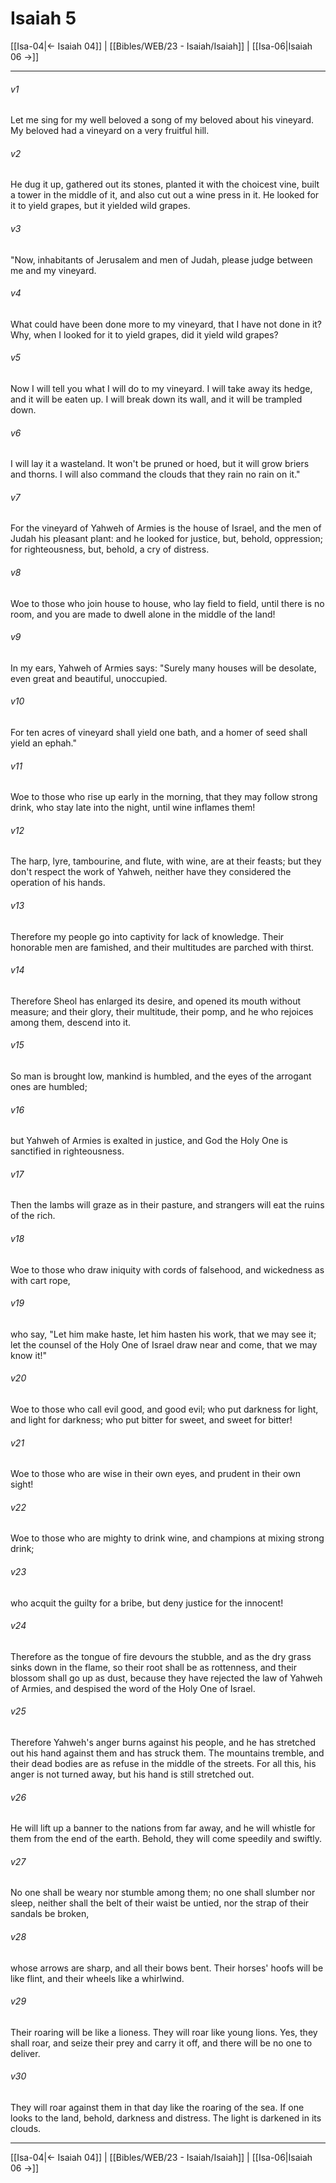 # Isaiah 5

[[Isa-04|← Isaiah 04]] | [[Bibles/WEB/23 - Isaiah/Isaiah]] | [[Isa-06|Isaiah 06 →]]
***



###### v1 
Let me sing for my well beloved a song of my beloved about his vineyard. My beloved had a vineyard on a very fruitful hill. 

###### v2 
He dug it up, gathered out its stones, planted it with the choicest vine, built a tower in the middle of it, and also cut out a wine press in it. He looked for it to yield grapes, but it yielded wild grapes. 

###### v3 
"Now, inhabitants of Jerusalem and men of Judah, please judge between me and my vineyard. 

###### v4 
What could have been done more to my vineyard, that I have not done in it? Why, when I looked for it to yield grapes, did it yield wild grapes? 

###### v5 
Now I will tell you what I will do to my vineyard. I will take away its hedge, and it will be eaten up. I will break down its wall, and it will be trampled down. 

###### v6 
I will lay it a wasteland. It won't be pruned or hoed, but it will grow briers and thorns. I will also command the clouds that they rain no rain on it." 

###### v7 
For the vineyard of Yahweh of Armies is the house of Israel, and the men of Judah his pleasant plant: and he looked for justice, but, behold, oppression; for righteousness, but, behold, a cry of distress. 

###### v8 
Woe to those who join house to house, who lay field to field, until there is no room, and you are made to dwell alone in the middle of the land! 

###### v9 
In my ears, Yahweh of Armies says: "Surely many houses will be desolate, even great and beautiful, unoccupied. 

###### v10 
For ten acres of vineyard shall yield one bath, and a homer of seed shall yield an ephah." 

###### v11 
Woe to those who rise up early in the morning, that they may follow strong drink, who stay late into the night, until wine inflames them! 

###### v12 
The harp, lyre, tambourine, and flute, with wine, are at their feasts; but they don't respect the work of Yahweh, neither have they considered the operation of his hands. 

###### v13 
Therefore my people go into captivity for lack of knowledge. Their honorable men are famished, and their multitudes are parched with thirst. 

###### v14 
Therefore Sheol has enlarged its desire, and opened its mouth without measure; and their glory, their multitude, their pomp, and he who rejoices among them, descend into it. 

###### v15 
So man is brought low, mankind is humbled, and the eyes of the arrogant ones are humbled; 

###### v16 
but Yahweh of Armies is exalted in justice, and God the Holy One is sanctified in righteousness. 

###### v17 
Then the lambs will graze as in their pasture, and strangers will eat the ruins of the rich. 

###### v18 
Woe to those who draw iniquity with cords of falsehood, and wickedness as with cart rope, 

###### v19 
who say, "Let him make haste, let him hasten his work, that we may see it; let the counsel of the Holy One of Israel draw near and come, that we may know it!" 

###### v20 
Woe to those who call evil good, and good evil; who put darkness for light, and light for darkness; who put bitter for sweet, and sweet for bitter! 

###### v21 
Woe to those who are wise in their own eyes, and prudent in their own sight! 

###### v22 
Woe to those who are mighty to drink wine, and champions at mixing strong drink; 

###### v23 
who acquit the guilty for a bribe, but deny justice for the innocent! 

###### v24 
Therefore as the tongue of fire devours the stubble, and as the dry grass sinks down in the flame, so their root shall be as rottenness, and their blossom shall go up as dust, because they have rejected the law of Yahweh of Armies, and despised the word of the Holy One of Israel. 

###### v25 
Therefore Yahweh's anger burns against his people, and he has stretched out his hand against them and has struck them. The mountains tremble, and their dead bodies are as refuse in the middle of the streets. For all this, his anger is not turned away, but his hand is still stretched out. 

###### v26 
He will lift up a banner to the nations from far away, and he will whistle for them from the end of the earth. Behold, they will come speedily and swiftly. 

###### v27 
No one shall be weary nor stumble among them; no one shall slumber nor sleep, neither shall the belt of their waist be untied, nor the strap of their sandals be broken, 

###### v28 
whose arrows are sharp, and all their bows bent. Their horses' hoofs will be like flint, and their wheels like a whirlwind. 

###### v29 
Their roaring will be like a lioness. They will roar like young lions. Yes, they shall roar, and seize their prey and carry it off, and there will be no one to deliver. 

###### v30 
They will roar against them in that day like the roaring of the sea. If one looks to the land, behold, darkness and distress. The light is darkened in its clouds.

***
[[Isa-04|← Isaiah 04]] | [[Bibles/WEB/23 - Isaiah/Isaiah]] | [[Isa-06|Isaiah 06 →]]
